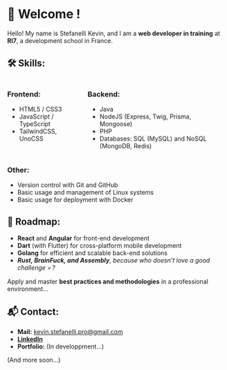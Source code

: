 # 🌟 Welcome !  
Hello! My name is Stefanelli Kevin, and I am a **web developer in training** at **RI7**, a development school in France.  

## 🛠️ Skills:  
<div style="display: flex; gap: 16px">
  <div style="padding-right: 24px;">
    <h3>Frontend:</h3>
    <ul style="padding-left: 28px;">
      <li >HTML5 / CSS3</li>
      <li>JavaScript / TypeScript</li>
      <li>TailwindCSS, UnoCSS</li>
    </ul>
  </div>
  <div>
    <h3>Backend:</h3>
    <ul style="padding-left: 28px;">
      <li>Java</li>
      <li>NodeJS (Express, Twig, Prisma, Mongoose)</li>
      <li>PHP</li>
      <li>Databases: SQL (MySQL) and NoSQL (MongoDB, Redis)</li>
    </ul>
  </div>
</div>

### Other:
- Version control with Git and GitHub  
- Basic usage and management of Linux systems
- Basic usage for deployment with Docker

## 🎯 Roadmap:  
  - **React** and **Angular** for front-end development  
  - **Dart** (with Flutter) for cross-platform mobile development  
  - **Golang** for efficient and scalable back-end solutions 
  - ***Rust, BrainFuck, and Assembly**, because who doesn’t love a good challenge 💀 ?* 

Apply and master **best practices and methodologies** in a professional environment...

## 📬 Contact:

 - **Mail:** kevin.stefanelli.pro@gmail.com
 - **[LinkedIn](https://www.linkedin.com/in/kevin-stefanelli-3b73a9222/)**
 - **Portfolio:** (In developpment...)

(And more soon...)
